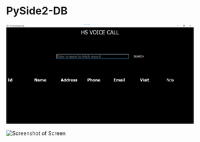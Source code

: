 # PySide2-DB

![Screenshot of Screen](https://github.com/hartik123/PySide2-DB/blob/master/Screen.png)

![Screenshot of Screen](https://github.com/hartik123/PySide2-DB/blob/master/2.png)
